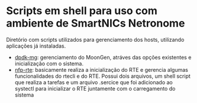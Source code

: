 # Scripts em shell para uso com ambiente de SmartNICs Netronome

Diretório com scripts utilizados para gerenciamento dos hosts, utilizando 
aplicações já instaladas.

- [dpdk-mg](./dodk-mg): gerenciamento do MoonGen, atráves das opções existentes
  e inicialização com o sistema.
- [nfp-rte](./nfp-rte): basicamente realiza a inicialização do RTE e gerencia algumas
  funcionalidades do rtecli e do RTE. Possui dois arquivos, um shell script que
  realiza a tarefas e um arquivo .sercice que foi adicionado ao systectl para
  inicializar o RTE juntamente com o carregamento do sistema
